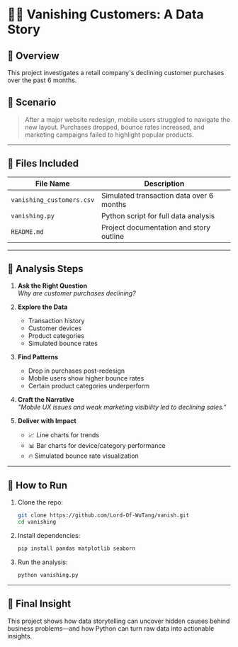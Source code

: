 # 🕵️‍♂️ Vanishing Customers: A Data Story

## 📖 Overview

This project investigates a retail company's declining customer purchases over the past 6 months.

## 🎯 Scenario

> After a major website redesign, mobile users struggled to navigate the new layout. Purchases dropped, bounce rates increased, and marketing campaigns failed to highlight popular products.

---

## 📂 Files Included

| File Name                  | Description                                      |
|---------------------------|--------------------------------------------------|
| `vanishing_customers.csv` | Simulated transaction data over 6 months         |
| `vanishing.py`       | Python script for full data analysis             |
| `README.md`               | Project documentation and story outline          |

---

## 🧩 Analysis Steps

1. **Ask the Right Question**  
   _Why are customer purchases declining?_

2. **Explore the Data**  
   - Transaction history
   - Customer devices
   - Product categories
   - Simulated bounce rates

3. **Find Patterns**  
   - Drop in purchases post-redesign
   - Mobile users show higher bounce rates
   - Certain product categories underperform

4. **Craft the Narrative**  
   _"Mobile UX issues and weak marketing visibility led to declining sales."_

5. **Deliver with Impact**  
   - 📈 Line charts for trends
   - 📊 Bar charts for device/category performance
   - 🔥 Simulated bounce rate visualization

---

## 🐍 How to Run

1. Clone the repo:
   ```bash
   git clone https://github.com/Lord-Of-WuTang/vanish.git
   cd vanishing
   ```

2. Install dependencies:
   ```bash
   pip install pandas matplotlib seaborn
   ```

3. Run the analysis:
   ```bash
   python vanishing.py
   ```

---

## 🧠 Final Insight


This project shows how data storytelling can uncover hidden causes behind business problems—and how Python can turn raw data into actionable insights.
